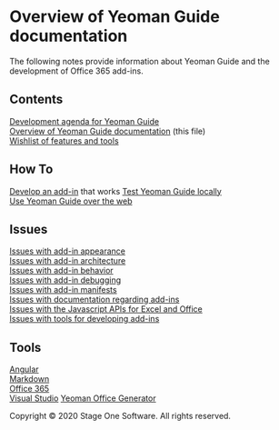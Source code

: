 # Overview of Yeoman Guide documentation

The following notes provide information about Yeoman Guide and the development of Office 365 add-ins.

## Contents

[Development agenda for Yeoman Guide](Agenda.md)  
[Overview of Yeoman Guide documentation](Overview.md) (this file)  
[Wishlist of features and tools](Wishlist.md)

## How To

[Develop an add-in](../HowTo/Develop.md) that works
[Test Yeoman Guide locally](../HowTo/Test.md)  
[Use Yeoman Guide over the web](../HowTo/Use.md)

## Issues

[Issues with add-in appearance](../Issues/Appearance.md)  
[Issues with add-in architecture](../Issues/Architecture.md)  
[Issues with add-in behavior](../Issues/Behavior.md)  
[Issues with add-in debugging](../Issues/Debugging.md)  
[Issues with add-in manifests](../Issues/Manifest.md)  
[Issues with documentation regarding add-ins](../Issues/Documentation.md)  
[Issues with the Javascript APIs for Excel and Office](../Issues/API.md)  
[Issues with tools for developing add-ins](../Issues/Tools.md)

## Tools

[Angular](../Tools/Angular.md)  
[Markdown](../Tools/Markdown.md)  
[Office 365](...Tools/Office365.md)  
[Visual Studio](../Tools/VisualStudio.md)
[Yeoman Office Generator](../Tools/Yeoman.md)

Copyright &copy; 2020 Stage One Software.  All rights reserved.
